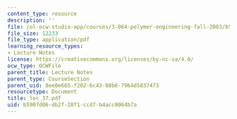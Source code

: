 ```yaml
---
content_type: resource
description: ''
file: /ol-ocw-studio-app/courses/3-064-polymer-engineering-fall-2003/b5907d06db2f28f1ccd7b4acc0064b7a_lec_37.pdf
file_size: 12233
file_type: application/pdf
learning_resource_types:
- Lecture Notes
license: https://creativecommons.org/licenses/by-nc-sa/4.0/
ocw_type: OCWFile
parent_title: Lecture Notes
parent_type: CourseSection
parent_uid: 8ee0e665-f202-6c43-88b6-7964d5837473
resourcetype: Document
title: lec_37.pdf
uid: b5907d06-db2f-28f1-ccd7-b4acc0064b7a
---
```

